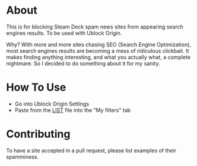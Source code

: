 # About
This is for blocking Steam Deck spam news sites from appearing search engines results. To be used with Ublock Origin.

Why? With more and more sites chasing SEO (Search Engine Optimization), most search engines results are becoming a mess of ridiculous clickbait. It makes finding anything interesting, and what you actually what, a complete nightmare. So I decided to do something about it for my sanity.

# How To Use

* Go into Ublock Origin Settings
* Paste from the [LIST](https://github.com/LiamDawe/steamdeck_spamblock/blob/main/LIST) file into the "My filters" tab

# Contributing

To have a site accepted in a pull request, please list examples of their spamminess.

